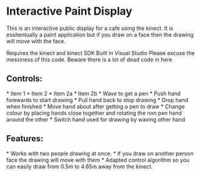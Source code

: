 <h1> Interactive Paint Display </h1>
This is an interactive public display for a cafe using the kinect. It is essitentually a paint application but 
if you draw on a face then the drawing will move with the face.

Requires the kinect and kinect SDK
Built in Visual Studio
Please excuse the messiness of this code. Beware there is a lot of dead code in here

<h2>Controls:</h2> 
* Item 1
* Item 2
  * Item 2a
  * Item 2b
* Wave to get a pen
* Push hand forewards to start drawing
* Pull hand back to stop drawing
* Drop hand when finished
* Move hand about after getting a pen to draw
* Change colour by placing hands close together and rotating the non pen hand around the other
* Switch hand used for drawing by waving other hand

<h2>Features:</h2>
* Works with two people drawing at once.
* If you draw on another person face the drawing will move with them
* Adapted control algorithm so you can easily draw from 0.5m to 4.65m away from the kinect.
